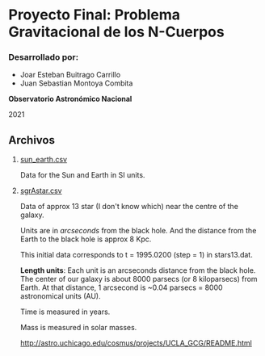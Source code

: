 # Proyecto Final: Problema Gravitacional de los N-Cuerpos

### Desarrollado por:

* Joar Esteban Buitrago Carrillo
* Juan Sebastian Montoya Combita

**Observatorio Astronómico Nacional**

2021


## Archivos

1. [sun_earth.csv](sun_earth.svg)

   Data for the Sun and Earth in SI units.


2. [sgrAstar.csv](sgrAstar.csv)

   Data of approx 13 star (I don't know which) near the centre of the
   galaxy.

   Units are in *arcseconds* from the black hole.  And the distance
   from the Earth to the black hole is approx 8 Kpc.

   This initial data corresponds to t = 1995.0200 (step = 1) in
   stars13.dat.

   **Length units**: Each unit is an arcseconds distance from the
   black hole.  The center of our galaxy is about 8000 parsecs (or 8
   kiloparsecs) from Earth.  At that distance, 1 arcsecond is ~0.04
   parsecs = 8000 astronomical units (AU).

   Time is measured in years.

   Mass is measured in solar masses.

   http://astro.uchicago.edu/cosmus/projects/UCLA_GCG/README.html
